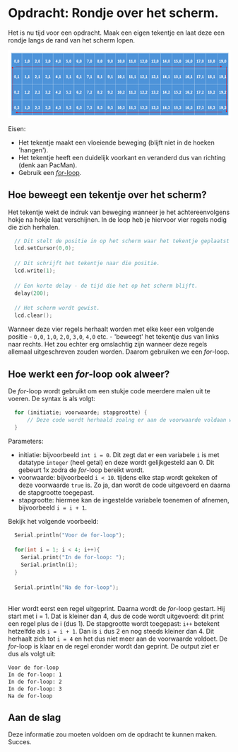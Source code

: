 # Opdracht: Rondje over het scherm.

Het is nu tijd voor een opdracht. Maak een eigen tekentje en laat deze een rondje langs de rand van het scherm lopen. 

![Schermposities](/docs/assets/lcd/schermposities.png)

Eisen:
- Het tekentje maakt een vloeiende beweging (blijft niet in de hoeken 'hangen'). 
- Het tekentje heeft een duidelijk voorkant en veranderd dus van richting (denk aan PacMan). 
- Gebruik een [_for_-loop](https://docs.arduino.cc/language-reference/en/structure/control-structure/for/). 


## Hoe beweegt een tekentje over het scherm?

Het tekentje wekt de indruk van beweging wanneer je het achtereenvolgens hokje na hokje laat verschijnen. In de loop heb je hiervoor vier regels nodig die zich herhalen.

```c
  // Dit stelt de positie in op het scherm waar het tekentje geplaatst wordt.
  lcd.setCursor(0,0);  

  // Dit schrijft het tekentje naar die positie.
  lcd.write(1); 

  // Een korte delay - de tijd die het op het scherm blijft.
  delay(200); 

  // Het scherm wordt gewist. 
  lcd.clear(); 
```

Wanneer deze vier regels herhaalt worden met elke keer een volgende positie - `0,0`, `1,0`, `2,0`, `3,0`, `4,0` etc. - 'beweegt' het tekentje dus van links naar rechts. 
Het zou echter erg omslachtig zijn wanneer deze regels allemaal uitgeschreven zouden worden. Daarom gebruiken we een _for_-loop.


## Hoe werkt een _for_-loop ook alweer?

De _for_-loop wordt gebruikt om een stukje code meerdere malen uit te voeren. De syntax is als volgt:
```c
  for (initiatie; voorwaarde; stapgrootte) {
      // Deze code wordt herhaald zoalng er aan de voorwaarde voldaan wordt
  }
```

Parameters: 
- initiatie: bijvoorbeeld `int i = 0`. Dit zegt dat er een variabele `i` is met datatype `integer` (heel getal) en deze wordt gelijkgesteld aan 0. Dit gebeurt 1x zodra de _for_-loop bereikt wordt. 
- voorwaarde: bijvoorbeeld `i < 10`. tijdens elke stap wordt gekeken of deze voorwaarde `true` is. Zo ja, dan wordt de code uitgevoerd en daarna de stapgrootte toegepast.
- stapgrootte: hiermee kan de ingestelde variabele toenemen of afnemen, bijvoorbeeld `i = i + 1`. 

Bekijk het volgende voorbeeld:

```c
  Serial.println("Voor de for-loop");

  for(int i = 1; i < 4; i++){
    Serial.print("In de for-loop: ");
    Serial.println(i);
  }
  
  Serial.println("Na de for-loop"); 
  
```
  
Hier wordt eerst een regel uitgeprint. Daarna wordt de _for_-loop gestart. Hij start met i = 1. Dat is kleiner dan 4, dus de code wordt uitgevoerd: dit print een regel plus de i (dus 1). De stapgrootte wordt toegepast: `i++` betekent hetzelfde als `i = i + 1`. Dan is `i` dus 2 en nog steeds kleiner dan 4. Dit herhaalt zich tot  `i = 4` en het dus niet meer aan de voorwaarde voldoet. De _for_-loop is klaar en de regel eronder wordt dan geprint. De output ziet er dus als volgt uit: 
  
```
Voor de for-loop
In de for-loop: 1
In de for-loop: 2
In de for-loop: 3
Na de for-loop
``` 

## Aan de slag

Deze informatie zou moeten voldoen om de opdracht te kunnen maken. Succes. 